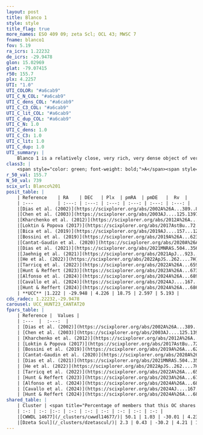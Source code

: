 ```yaml
---
layout: post
title: Blanco 1
style: style
title_flag: true
more_names: ESO 409 09; zeta Scl; OCL 43; MWSC 7
fname: blanco1
fov: 5.19
ra_icrs: 1.22232
de_icrs: -29.9478
glon: 15.02969
glat: -79.07415
r50: 155.7
plx: 4.2257
UTI: "1.0"
UTI_COLOR: "#a6cab9"
UTI_C_N_COL: "#a6cab9"
UTI_C_dens_COL: "#a6cab9"
UTI_C_C3_COL: "#a6cab9"
UTI_C_lit_COL: "#a6cab9"
UTI_C_dup_COL: "#a6cab9"
UTI_C_N: 1.0
UTI_C_dens: 1.0
UTI_C_C3: 1.0
UTI_C_lit: 1.0
UTI_C_dup: 1.0
UTI_summary: |
    Blanco 1 is a relatively close, very rich, very dense object of very high C3 quality. It is very well-studied in the literature. This object shares a significant percentage of members with 2 later reported entries.
class3: |
    <span style="color: green; font-weight: bold;">A</span><span style="color: green; font-weight: bold;">A</span>
r_50_val: 155.7
N_50_val: 739
scix_url: Blanco%201
posit_table: |
    | Reference    | RA    | DEC   | Plx  | pmRA  | pmDE   |  Rv  |
    | :---         | :---: | :---: | :---: | :---: | :---: | :---: |
    |[Dias et al. (2002)](https://scixplorer.org/abs/2002A%26A...389..871D) | 1.029 | -29.833 | -- | 20.17 | 3.0 | 5.53 |
    |[Chen et al. (2003)](https://scixplorer.org/abs/2003AJ....125.1397C) | 1.063 | -29.882 | -- | 20.17 | 3.0 | 5.0 |
    |[Kharchenko et al. (2012)](https://scixplorer.org/abs/2012A%26A...543A.156K) | 0.885 | -30.0 | -- | 19.71 | 2.28 | -- |
    |[Loktin & Popova (2017)](https://scixplorer.org/abs/2017AstBu..72..257L) | 1.035 | -29.833 | -- | 20.17 | 3.0 | 5.5 |
    |[Bica et al. (2019)](https://scixplorer.org/abs/2019AJ....157...12B) | 1.027 | -29.832 | -- | -- | -- | -- |
    |[Bossini et al. (2019)](https://scixplorer.org/abs/2019A%26A...623A.108B) | 0.853 | -29.958 | -- | -- | -- | -- |
    |[Cantat-Gaudin et al. (2020)](https://scixplorer.org/abs/2020A%26A...640A...1C) | 0.853 | -29.958 | 4.21 | 18.739 | 2.602 | -- |
    |[Dias et al. (2021)](https://scixplorer.org/abs/2021MNRAS.504..356D) | 16.338 | -29.941 | 4.204 | 18.689 | 2.724 | 5.754 |
    |[Jaehnig et al. (2021)](https://scixplorer.org/abs/2021ApJ...923..129J) | 1.003 | -29.939 | 4.231 | 18.737 | 2.602 | -- |
    |[He et al. (2022)](https://scixplorer.org/abs/2022ApJS..262....7H) | 0.872 | -29.975 | 4.224 | 18.738 | 2.606 | -- |
    |[Tarricq et al. (2022)](https://scixplorer.org/abs/2022A%26A...659A..59T) | 0.72 | -30.116 | 4.219 | 18.722 | 2.567 | -- |
    |[Hunt & Reffert (2023)](https://scixplorer.org/abs/2023A%26A...673A.114H) | 0.915 | -30.011 | 4.232 | 18.725 | 2.593 | 4.217 |
    |[Alfonso et al. (2024)](https://scixplorer.org/abs/2024A%26A...689A..18A) | 1.356 | -29.922 | 4.189 | 18.721 | 2.605 | -- |
    |[Cavallo et al. (2024)](https://scixplorer.org/abs/2024AJ....167...12C) | 0.861 | -29.907 | 4.228 | -- | -- | -- |
    |[Hunt & Reffert (2024)](https://scixplorer.org/abs/2024A%26A...686A..42H) | 0.915 | -30.011 | 4.232 | 18.725 | 2.593 | 4.217 |
    | **UCC** |1.222 | -29.948 | 4.226 | 18.75 | 2.597 | 5.193 | 
cds_radec: 1.22232,-29.9478
carousel: UCC_HUNT23_CANTAT20
fpars_table: |
    | Reference |  Values |
    | :---  |  :---:  |
    | [Dias et al. (2002)](https://scixplorer.org/abs/2002A%26A...389..871D) | `E(B-V)=0.01, Dist=269.0, Age=7.796, [Fe/H]=0.04` |
    | [Chen et al. (2003)](https://scixplorer.org/abs/2003AJ....125.1397C) | `E(B-V)=0.01, HDis=269, Age=0.06, [Fe/H]_1=0.23` |
    | [Kharchenko et al. (2012)](https://scixplorer.org/abs/2012A%26A...543A.156K) | `e_bv=0.012, distance=250, log_age=7.75, metallicity=-0.188` |
    | [Loktin & Popova (2017)](https://scixplorer.org/abs/2017AstBu..72..257L) | `E(B-V)=0.01, Dmod=6.998, logt=7.796` |
    | [Bossini et al. (2019)](https://scixplorer.org/abs/2019A%26A...623A.108B) | `AV=0.031, Dist=6.876, logA=7.975, Fe/H=0.0` |
    | [Cantat-Gaudin et al. (2020)](https://scixplorer.org/abs/2020A%26A...640A...1C) | `AVNN=0.01, DMNN=6.9, AgeNN=8.02` |
    | [Dias et al. (2021)](https://scixplorer.org/abs/2021MNRAS.504..356D) | `Av=0.064, Dist=236, logage=8.012, [Fe/H]=-0.016` |
    | [He et al. (2022)](https://scixplorer.org/abs/2022ApJS..262....7H) | `A0=0.05, logAge=7.8` |
    | [Tarricq et al. (2022)](https://scixplorer.org/abs/2022A%26A...659A..59T) | `Dist=239, logAgeNN=8.03` |
    | [Hunt & Reffert (2023)](https://scixplorer.org/abs/2023A%26A...673A.114H) | `AV50=0.057, diffAV50=0.404, MOD50=6.87, logAge50=8.239` |
    | [Alfonso et al. (2024)](https://scixplorer.org/abs/2024A%26A...689A..18A) | `AV=0.01050, MOD=6.89963, logAge=7.90026, Z=-0.0155` |
    | [Cavallo et al. (2024)](https://scixplorer.org/abs/2024AJ....167...12C) | `AV50=0.36, dMod50=6.93, logAge50=7.92, [Fe/H]50=0.05` |
    | [Hunt & Reffert (2024)](https://scixplorer.org/abs/2024A%26A...686A..42H) | `MassJ=465.332` |
shared_table: |
    | Cluster | <span title="Percentage of members that this OC shares with the ones listed">%</span>   | RA   | DEC   | Plx   | pmRA  | pmDE  | Rv | UTI |
    | :-: | :-: |:-: | :-: | :-: | :-: | :-: | :-: | :-: |
    |[CWWDL 14677](/_clusters/cwwdl14677/)| 50.1 | 1.03 | -30.01 | 4.23 | 18.75 | 2.61 | 5.52 |0.0 |
    |[Dzeta Scul](/_clusters/dzetascul/)| 2.3 | 0.43 | -30.2 | 4.21 | 18.72 | 2.39 | 6.9 |0.12 |
---
```

